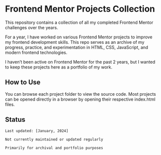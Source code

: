 # Frontend Mentor Projects Collection

This repository contains a collection of all my completed Frontend Mentor challenges over the years.

For a year, I have worked on various Frontend Mentor projects to improve my frontend development skills. This repo serves as an archive of my progress, practice, and experimentation in HTML, CSS, JavaScript, and modern frontend technologies.

I haven’t been active on Frontend Mentor for the past 2 years, but I wanted to keep these projects here as a portfolio of my work.

## How to Use

You can browse each project folder to view the source code. Most projects can be opened directly in a browser by opening their respective index.html files.
## Status

    Last updated: [January, 2024]

    Not currently maintained or updated regularly

    Primarily for archival and portfolio purposes

